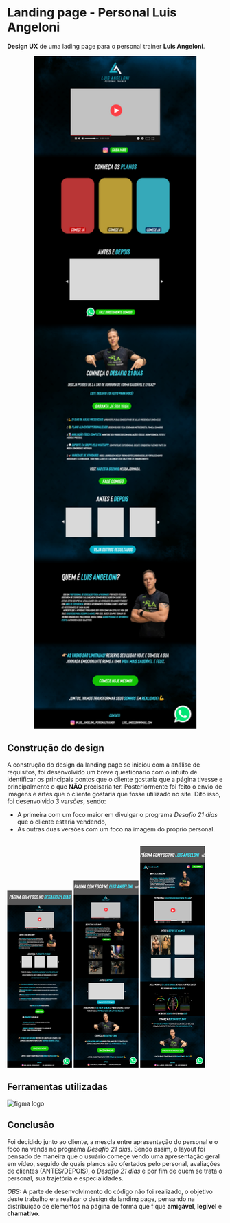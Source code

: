 # Landing page - Personal Luis Angeloni
**Design UX** de uma lading page para o personal trainer **Luis Angeloni**.

<div align="center">
  <img src="versaoFinal.png" width="75%">
</div>

## Construção do design
A construção do design da landing page se iniciou com a análise de requisitos, foi desenvolvido um breve questionário com o intuito de identificar os principais pontos que o cliente gostaria que a página tivesse e principalmente o que **NÃO** precisaria ter. Posteriormente foi feito o envio de imagens e artes que o cliente gostaria que fosse utilizado no site.
Dito isso, foi desenvolvido *3 versões*, sendo: 
- A primeira com um foco maior em divulgar o programa *Desafio 21 dias* que o cliente estaria vendendo,
- As outras duas versões com um foco na imagem do próprio personal.
<br>
<div align="top">
  <img src="versoes/Pagina 1.png" width="30%">
  <img src="versoes/Pagina 2.png" width="30%">
  <img src="versoes/Pagina 3.png" width="30%">
</div>

## Ferramentas utilizadas
<img src="https://img.shields.io/badge/Figma-F24E1E?style=for-the-badge&logo=figma&logoColor=white" height="30" alt="figma logo"  />

## Conclusão
Foi decidido junto ao cliente, a mescla entre apresentação do personal e o foco na venda no programa *Desafio 21 dias*. Sendo assim, o layout foi pensado de maneira que o usuário começe vendo uma apresentação geral em vídeo, seguido de quais planos são ofertados pelo personal, avaliações de clientes (ANTES/DEPOIS), o *Desafio 21 dias* e por fim de quem se trata o personal, sua trajetória e especialidades.
<br>

*OBS:* A parte de desenvolvimento do código não foi realizado, o objetivo deste trabalho era realizar o design da landing page, pensando na distribuição de elementos na página de forma que fique **amigável**, **legível** e **chamativo**.

